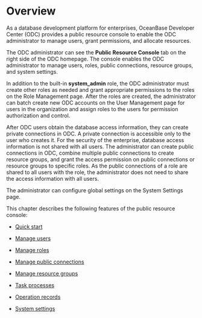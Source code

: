 Overview 
=============================

As a database development platform for enterprises, OceanBase Developer Center (ODC) provides a public resource console to enable the ODC administrator to manage users, grant permissions, and allocate resources. 

The ODC administrator can see the **Public Resource Console** tab on the right side of the ODC homepage. The console enables the ODC administrator to manage users, roles, public connections, resource groups, and system settings. 

In addition to the built-in **system_admin** role, the ODC administrator must create other roles as needed and grant appropriate permissions to the roles on the Role Management page. After the roles are created, the administrator can batch create new ODC accounts on the User Management page for users in the organization and assign roles to the users for permission authorization and control. 

After ODC users obtain the database access information, they can create private connections in ODC. A private connection is accessible only to the user who creates it. For the security of the enterprise, database access information is not shared with all users. The administrator can create public connections in ODC, combine multiple public connections to create resource groups, and grant the access permission on public connections or resource groups to specific roles. As the public connections of a role are shared to all users with the role, the administrator does not need to share the access information with all users. 

The administrator can configure global settings on the System Settings page. 

This chapter describes the following features of the public resource console:

* [Quick start](/zh-CN/6.web-odc-user-guide/4.web-odc-public-resource-management/2.web-odc-public-resource-quickstart.md)

  

* [Manage users](/zh-CN/6.web-odc-user-guide/4.web-odc-public-resource-management/3.web-odc-public-resource-permission/4.web-odc-manage-users.md)

  

* [Manage roles](/zh-CN/6.web-odc-user-guide/4.web-odc-public-resource-management/3.web-odc-public-resource-permission/3.web-odc-manage-roles.md)

  

* [Manage public connections](/zh-CN/6.web-odc-user-guide/4.web-odc-public-resource-management/3.web-odc-public-resource-permission/1.web-odc-manage-public-connection.md)

  

* [Manage resource groups](/zh-CN/6.web-odc-user-guide/4.web-odc-public-resource-management/3.web-odc-public-resource-permission/2.web-odc-manage-resource-groups.md)

  

* [Task processes](/zh-CN/6.web-odc-user-guide/4.web-odc-public-resource-management/4.web-odc-task-process.md)

  

* [Operation records](/zh-CN/6.web-odc-user-guide/4.web-odc-public-resource-management/5.web-odc-operating-records.md)

  

* [System settings](/zh-CN/6.web-odc-user-guide/4.web-odc-public-resource-management/6.web-odc-system-settings.md)

  




